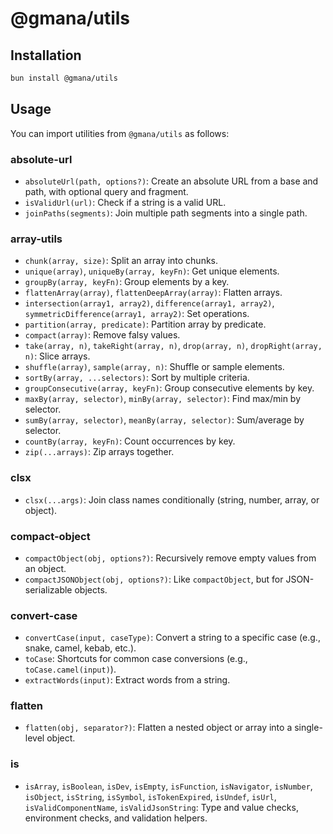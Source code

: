 # @gmana/utils

## Installation

```bash
bun install @gmana/utils
```

## Usage

You can import utilities from `@gmana/utils` as follows:

### absolute-url

- `absoluteUrl(path, options?)`: Create an absolute URL from a base and path, with optional query and fragment.
- `isValidUrl(url)`: Check if a string is a valid URL.
- `joinPaths(segments)`: Join multiple path segments into a single path.

### array-utils

- `chunk(array, size)`: Split an array into chunks.
- `unique(array)`, `uniqueBy(array, keyFn)`: Get unique elements.
- `groupBy(array, keyFn)`: Group elements by a key.
- `flattenArray(array)`, `flattenDeepArray(array)`: Flatten arrays.
- `intersection(array1, array2)`, `difference(array1, array2)`, `symmetricDifference(array1, array2)`: Set operations.
- `partition(array, predicate)`: Partition array by predicate.
- `compact(array)`: Remove falsy values.
- `take(array, n)`, `takeRight(array, n)`, `drop(array, n)`, `dropRight(array, n)`: Slice arrays.
- `shuffle(array)`, `sample(array, n)`: Shuffle or sample elements.
- `sortBy(array, ...selectors)`: Sort by multiple criteria.
- `groupConsecutive(array, keyFn)`: Group consecutive elements by key.
- `maxBy(array, selector)`, `minBy(array, selector)`: Find max/min by selector.
- `sumBy(array, selector)`, `meanBy(array, selector)`: Sum/average by selector.
- `countBy(array, keyFn)`: Count occurrences by key.
- `zip(...arrays)`: Zip arrays together.

### clsx

- `clsx(...args)`: Join class names conditionally (string, number, array, or object).

### compact-object

- `compactObject(obj, options?)`: Recursively remove empty values from an object.
- `compactJSONObject(obj, options?)`: Like `compactObject`, but for JSON-serializable objects.

### convert-case

- `convertCase(input, caseType)`: Convert a string to a specific case (e.g., snake, camel, kebab, etc.).
- `toCase`: Shortcuts for common case conversions (e.g., `toCase.camel(input)`).
- `extractWords(input)`: Extract words from a string.

### flatten

- `flatten(obj, separator?)`: Flatten a nested object or array into a single-level object.

### is

- `isArray`, `isBoolean`, `isDev`, `isEmpty`, `isFunction`, `isNavigator`, `isNumber`, `isObject`, `isString`, `isSymbol`, `isTokenExpired`, `isUndef`, `isUrl`, `isValidComponentName`, `isValidJsonString`: Type and value checks, environment checks, and validation helpers.
